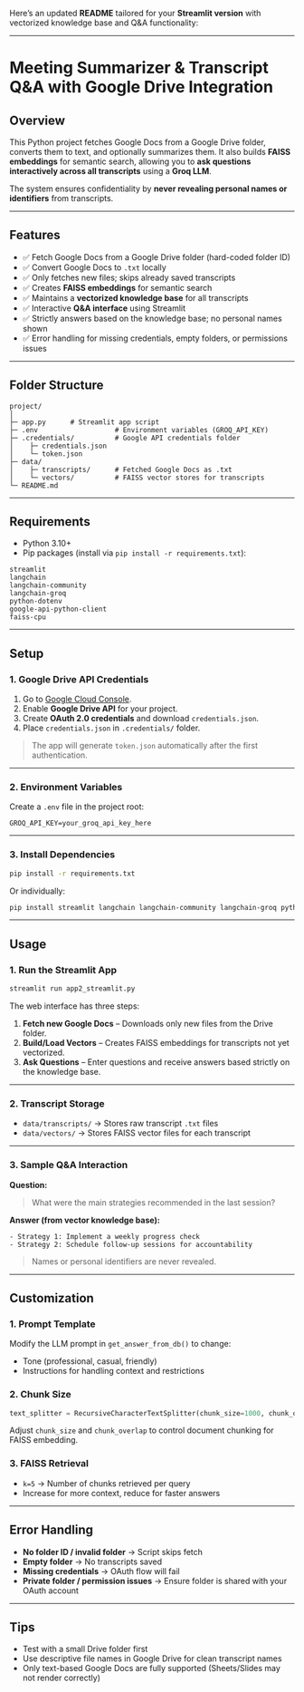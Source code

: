 Here’s an updated **README** tailored for your **Streamlit version** with vectorized knowledge base and Q&A functionality:

---

# Meeting Summarizer & Transcript Q&A with Google Drive Integration

## Overview

This Python project fetches Google Docs from a Google Drive folder, converts them to text, and optionally summarizes them. It also builds **FAISS embeddings** for semantic search, allowing you to **ask questions interactively across all transcripts** using a **Groq LLM**.

The system ensures confidentiality by **never revealing personal names or identifiers** from transcripts.

---

## Features

* ✅ Fetch Google Docs from a Google Drive folder (hard-coded folder ID)
* ✅ Convert Google Docs to `.txt` locally
* ✅ Only fetches new files; skips already saved transcripts
* ✅ Creates **FAISS embeddings** for semantic search
* ✅ Maintains a **vectorized knowledge base** for all transcripts
* ✅ Interactive **Q&A interface** using Streamlit
* ✅ Strictly answers based on the knowledge base; no personal names shown
* ✅ Error handling for missing credentials, empty folders, or permissions issues

---

## Folder Structure

```
project/
│
├─ app.py      # Streamlit app script
├─ .env                   # Environment variables (GROQ_API_KEY)
├─ .credentials/          # Google API credentials folder
│    ├─ credentials.json
│    └─ token.json
├─ data/
│    ├─ transcripts/      # Fetched Google Docs as .txt
│    └─ vectors/          # FAISS vector stores for transcripts
└─ README.md
```

---

## Requirements

* Python 3.10+
* Pip packages (install via `pip install -r requirements.txt`):

```
streamlit
langchain
langchain-community
langchain-groq
python-dotenv
google-api-python-client
faiss-cpu
```

---

## Setup

### 1. Google Drive API Credentials

1. Go to [Google Cloud Console](https://console.cloud.google.com/).
2. Enable **Google Drive API** for your project.
3. Create **OAuth 2.0 credentials** and download `credentials.json`.
4. Place `credentials.json` in `.credentials/` folder.

> The app will generate `token.json` automatically after the first authentication.

---

### 2. Environment Variables

Create a `.env` file in the project root:

```
GROQ_API_KEY=your_groq_api_key_here
```

---

### 3. Install Dependencies

```bash
pip install -r requirements.txt
```

Or individually:

```bash
pip install streamlit langchain langchain-community langchain-groq python-dotenv google-api-python-client faiss-cpu
```

---

## Usage

### 1. Run the Streamlit App

```bash
streamlit run app2_streamlit.py
```

The web interface has three steps:

1. **Fetch new Google Docs** – Downloads only new files from the Drive folder.
2. **Build/Load Vectors** – Creates FAISS embeddings for transcripts not yet vectorized.
3. **Ask Questions** – Enter questions and receive answers based strictly on the knowledge base.

---

### 2. Transcript Storage

* `data/transcripts/` → Stores raw transcript `.txt` files
* `data/vectors/` → Stores FAISS vector files for each transcript

---

### 3. Sample Q&A Interaction

**Question:**

> What were the main strategies recommended in the last session?

**Answer (from vector knowledge base):**

```
- Strategy 1: Implement a weekly progress check
- Strategy 2: Schedule follow-up sessions for accountability
```

> Names or personal identifiers are never revealed.

---

## Customization

### 1. Prompt Template

Modify the LLM prompt in `get_answer_from_db()` to change:

* Tone (professional, casual, friendly)
* Instructions for handling context and restrictions

### 2. Chunk Size

```python
text_splitter = RecursiveCharacterTextSplitter(chunk_size=1000, chunk_overlap=100)
```

Adjust `chunk_size` and `chunk_overlap` to control document chunking for FAISS embedding.

### 3. FAISS Retrieval

* `k=5` → Number of chunks retrieved per query
* Increase for more context, reduce for faster answers

---

## Error Handling

* **No folder ID / invalid folder** → Script skips fetch
* **Empty folder** → No transcripts saved
* **Missing credentials** → OAuth flow will fail
* **Private folder / permission issues** → Ensure folder is shared with your OAuth account

---

## Tips

* Test with a small Drive folder first
* Use descriptive file names in Google Drive for clean transcript names
* Only text-based Google Docs are fully supported (Sheets/Slides may not render correctly)

